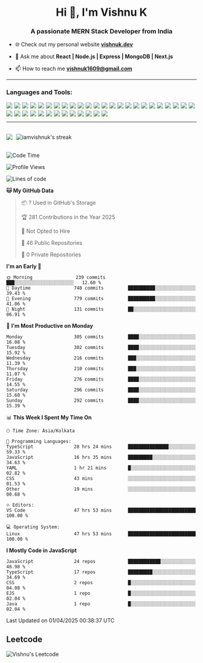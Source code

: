 <h1 align="center">Hi 👋, I'm Vishnu K</h1>
<h3 align="center">A passionate MERN Stack Developer from India</h3>

- 🌐 Check out my personal website **[vishnuk.dev](https://www.vishnuk.dev)**  

- 💬 Ask me about **React | Node.js | Express | MongoDB | Next.js**  

- 📫 How to reach me **vishnuk1609@gmail.com**  
<hr />

<h3 align="left">Languages and Tools:</h3>

<p align="left" style="display: flex; flex-wrap: wrap; gap: 5px;">
<img src="https://img.shields.io/badge/Next.js-000000?style=for-the-badge&logo=next.js&logoColor=white" />
<img src="https://img.shields.io/badge/javascript-%23323330.svg?style=for-the-badge&logo=javascript&logoColor=%23F7DF1E" />
<img src="https://img.shields.io/badge/typescript-%23007ACC.svg?style=for-the-badge&logo=typescript&logoColor=white" />
<img src="https://img.shields.io/badge/react-%2320232a.svg?style=for-the-badge&logo=react&logoColor=%2361DAFB" />
<img src="https://img.shields.io/badge/express.js-%23404d59.svg?style=for-the-badge&logo=express&logoColor=%2361DAFB" />
<img src="https://img.shields.io/badge/nestjs-%23E0234E.svg?style=for-the-badge&logo=nestjs&logoColor=white" />
<img src="https://img.shields.io/badge/node.js-6DA55F?style=for-the-badge&logo=node.js&logoColor=white" />
<img src="https://img.shields.io/badge/MongoDB-%234ea94b.svg?style=for-the-badge&logo=mongodb&logoColor=white" />
<img src="https://img.shields.io/badge/LeetCode-000000?style=for-the-badge&logo=LeetCode&logoColor=#d16c06" />
<img src="https://img.shields.io/badge/JWT-black?style=for-the-badge&logo=JSON%20web%20tokens" />
<img src="https://img.shields.io/badge/NPM-%23CB3837.svg?style=for-the-badge&logo=npm&logoColor=white" />
<img src="https://img.shields.io/badge/React_Router-CA4245?style=for-the-badge&logo=react-router&logoColor=white" />
<img src="https://img.shields.io/badge/Firebase-039BE5?style=for-the-badge&logo=Firebase&logoColor=white" />
<img src="https://img.shields.io/badge/nginx-%23009639.svg?style=for-the-badge&logo=nginx&logoColor=white" />
<img src="https://img.shields.io/badge/tailwindcss-%2338B2AC.svg?style=for-the-badge&logo=tailwind-css&logoColor=white" />
<img src="https://img.shields.io/badge/NODEMON-%23323330.svg?style=for-the-badge&logo=nodemon&logoColor=%BBDEAD" />
<img src="https://img.shields.io/badge/Socket.io-black?style=for-the-badge&logo=socket.io&badgeColor=010101" />
<img src="https://img.shields.io/badge/redux-%23593d88.svg?style=for-the-badge&logo=redux&logoColor=white" />
<img src="https://img.shields.io/badge/netlify-%23000000.svg?style=for-the-badge&logo=netlify&logoColor=#00C7B7" />
<img src="https://img.shields.io/badge/Vercel-000000?style=for-the-badge&logo=vercel&logoColor=white" />
<img src="https://img.shields.io/badge/github-%23121011.svg?style=for-the-badge&logo=github&logoColor=white" />
<img src="https://img.shields.io/badge/git-%23F05033.svg?style=for-the-badge&logo=git&logoColor=white" />
<img src="https://img.shields.io/badge/Postman-FF6C37?style=for-the-badge&logo=postman&logoColor=white" />
<img src="https://img.shields.io/badge/html5-%23E34F26.svg?style=for-the-badge&logo=html5&logoColor=white" />
<img src="https://img.shields.io/badge/css3-%231572B6.svg?style=for-the-badge&logo=css3&logoColor=white" />
<img src="https://img.shields.io/badge/Visual%20Studio%20Code-0078d7.svg?style=for-the-badge&logo=visual-studio-code&logoColor=white" />
<img src="https://img.shields.io/badge/bootstrap-%238511FA.svg?style=for-the-badge&logo=bootstrap&logoColor=white" />
<img src="https://img.shields.io/badge/java-%23ED8B00.svg?style=for-the-badge&logo=openjdk&logoColor=white" />
<img src="https://img.shields.io/badge/postgres-%23316192.svg?style=for-the-badge&logo=postgresql&logoColor=white" />
<img src="https://img.shields.io/badge/jquery-%230769AD.svg?style=for-the-badge&logo=jquery&logoColor=white" />
<img src="https://img.shields.io/badge/vite-%23646CFF.svg?style=for-the-badge&logo=vite&logoColor=white" />
<img src="https://img.shields.io/badge/AWS-%23FF9900.svg?style=for-the-badge&logo=amazon-aws&logoColor=white" />
<img src="https://img.shields.io/badge/c-%2300599C.svg?style=for-the-badge&logo=c&logoColor=white" />
<img src="https://img.shields.io/badge/figma-%23F24E1E.svg?style=for-the-badge&logo=figma&logoColor=white" />
<img src="https://img.shields.io/badge/docker-%230081CB.svg?style=for-the-badge&logo=docker&logoColor=white" />
<img src="https://img.shields.io/badge/cloudflare-%23F38020.svg?style=for-the-badge&logo=cloudflare&logoColor=white" />
<img src="https://img.shields.io/badge/pm2-%2300AC47.svg?style=for-the-badge&logo=pm2&logoColor=white" />

</p>

<hr />
<br />

<div style="display: flex; flex-direction: row; gap: 10px;">
  <picture>
    <source
      srcset="https://github-readme-stats.vercel.app/api?username=iamvishnuk&show_icons=true&theme=dark"
      media="(prefers-color-scheme: dark)"
    />
    <source
      srcset="https://github-readme-stats.vercel.app/api?username=iamvishnuk&show_icons=true"
      media="(prefers-color-scheme: light), (prefers-color-scheme: no-preference)"
    />
    <img src="https://github-readme-stats.vercel.app/api?username=iamvishnuk&show_icons=true" />
  </picture>
  <img alt="iamvishnuk's streak" src="https://github-readme-streak-stats-eight.vercel.app/?user=iamvishnuk&theme=dark&hide_border=false&short_numbers=true"/>
</div>
<!-- <img align="left" src="https://github-readme-stats.vercel.app/api?username=iamvishnuk&show_icons=true&locale=en" alt="iamvishnuk" /> -->
<!-- <img src="https://github-readme-stats.vercel.app/api/top-langs/?username=iamvishnuk&layout=compact" /> -->
<br/>

<!--START_SECTION:waka-->
![Code Time](http://img.shields.io/badge/Code%20Time-174%20hrs%2048%20mins-blue)

![Profile Views](http://img.shields.io/badge/Profile%20Views-0-blue)

![Lines of code](https://img.shields.io/badge/From%20Hello%20World%20I%27ve%20Written-3.0%20million%20lines%20of%20code-blue)

**🐱 My GitHub Data** 

> 📦 ? Used in GitHub's Storage 
 > 
> 🏆 281 Contributions in the Year 2025
 > 
> 🚫 Not Opted to Hire
 > 
> 📜 46 Public Repositories 
 > 
> 🔑 0 Private Repositories 
 > 
**I'm an Early 🐤** 

```text
🌞 Morning                239 commits         ███░░░░░░░░░░░░░░░░░░░░░░   12.60 % 
🌆 Daytime                748 commits         ██████████░░░░░░░░░░░░░░░   39.43 % 
🌃 Evening                779 commits         ██████████░░░░░░░░░░░░░░░   41.06 % 
🌙 Night                  131 commits         ██░░░░░░░░░░░░░░░░░░░░░░░   06.91 % 
```
📅 **I'm Most Productive on Monday** 

```text
Monday                   305 commits         ████░░░░░░░░░░░░░░░░░░░░░   16.08 % 
Tuesday                  302 commits         ████░░░░░░░░░░░░░░░░░░░░░   15.92 % 
Wednesday                216 commits         ███░░░░░░░░░░░░░░░░░░░░░░   11.39 % 
Thursday                 210 commits         ███░░░░░░░░░░░░░░░░░░░░░░   11.07 % 
Friday                   276 commits         ████░░░░░░░░░░░░░░░░░░░░░   14.55 % 
Saturday                 296 commits         ████░░░░░░░░░░░░░░░░░░░░░   15.60 % 
Sunday                   292 commits         ████░░░░░░░░░░░░░░░░░░░░░   15.39 % 
```


📊 **This Week I Spent My Time On** 

```text
🕑︎ Time Zone: Asia/Kolkata

💬 Programming Languages: 
TypeScript               28 hrs 24 mins      ███████████████░░░░░░░░░░   59.33 % 
JavaScript               16 hrs 35 mins      █████████░░░░░░░░░░░░░░░░   34.63 % 
YAML                     1 hr 21 mins        █░░░░░░░░░░░░░░░░░░░░░░░░   02.82 % 
CSS                      43 mins             ░░░░░░░░░░░░░░░░░░░░░░░░░   01.53 % 
Other                    19 mins             ░░░░░░░░░░░░░░░░░░░░░░░░░   00.68 % 

🔥 Editors: 
VS Code                  47 hrs 53 mins      █████████████████████████   100.00 % 

💻 Operating System: 
Linux                    47 hrs 53 mins      █████████████████████████   100.00 % 
```

**I Mostly Code in JavaScript** 

```text
JavaScript               24 repos            ████████████░░░░░░░░░░░░░   48.98 % 
TypeScript               17 repos            █████████░░░░░░░░░░░░░░░░   34.69 % 
CSS                      2 repos             █░░░░░░░░░░░░░░░░░░░░░░░░   04.08 % 
EJS                      1 repo              █░░░░░░░░░░░░░░░░░░░░░░░░   02.04 % 
Java                     1 repo              █░░░░░░░░░░░░░░░░░░░░░░░░   02.04 % 
```




 Last Updated on 01/04/2025 00:38:37 UTC
<!--END_SECTION:waka-->


## Leetcode
![Vishnu's Leetcode](https://leetcard.jacoblin.cool/vishnukkakkarayil?ext=heatmap)
